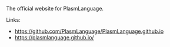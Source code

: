 
The official website for PlasmLanguage.

Links:
- https://github.com/PlasmLanguage/PlasmLanguage.github.io
- https://plasmlanguage.github.io/